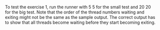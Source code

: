 To test the exercise 1, run the runner with 5 5 for the small test and 20 20 for the big test.
Note that the order of the thread numbers waiting and exiting might not be the same as the sample output. The correct output has to show that all threads become waiting before they start becoming exiting.

